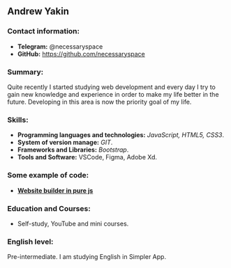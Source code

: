 ## __Andrew Yakin__  

### Contact information:  
 * __Telegram:__ @necessaryspace
 * __GitHub:__ https://github.com/necessaryspace
 
### Summary:  
Quite recently I started studying web development and every day I try to gain new knowledge and experience in order to make my life better in the future. Developing in this area is now the priority goal of my life.

### Skills:  
 * __Programming languages and technologies:__ _JavaScript, HTML5, CSS3_.
 * __System of version manage:__ _GIT_.
 * __Frameworks and Libraries:__ _Bootstrap_.
 * __Tools and Software:__ VSCode, Figma, Adobe Xd.
 
### Some example of code: 
 * __[Website builder in pure js](https://javascript---constructor-d6151.web.app/)__ 
 
### Education and Courses:
 * Self-study, YouTube and mini courses.
 
### English level:
 Pre-intermediate. I am studying English in Simpler App.
